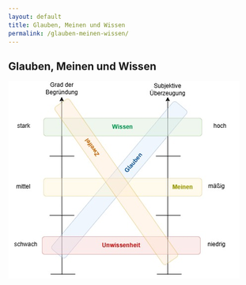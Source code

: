 ```yaml
---
layout: default
title: Glauben, Meinen und Wissen
permalink: /glauben-meinen-wissen/
---
```


## Glauben, Meinen und Wissen

![Glauben, Meinen und Wissen](/_pages/img/glauben-wissen-meinen.jpg)